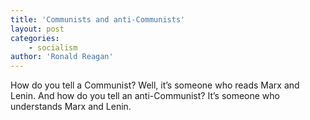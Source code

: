```yaml
---
title: 'Communists and anti-Communists'
layout: post
categories:
    - socialism
author: 'Ronald Reagan'
---
```


How do you tell a Communist? Well, it’s someone who reads Marx and Lenin. And how do you tell an anti-Communist? It’s someone who understands Marx and Lenin.